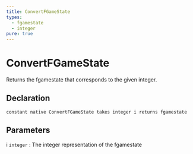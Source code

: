 ```yaml
---
title: ConvertFGameState
types:
  - fgamestate
  - integer
pure: true
---
```


# ConvertFGameState
Returns the fgamestate that corresponds to the given integer.

## Declaration

```jass
constant native ConvertFGameState takes integer i returns fgamestate
```

## Parameters
i `integer`
: The integer representation of the fgamestate
